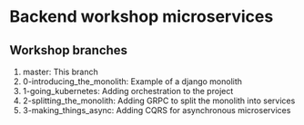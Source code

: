 # Backend workshop microservices

## Workshop branches
1. master: This branch
2. 0-introducing_the_monolith: Example of a django monolith
3. 1-going_kubernetes: Adding orchestration to the project
4. 2-splitting_the_monolith: Adding GRPC to split the monolith into services
5. 3-making_things_async: Adding CQRS for asynchronous microservices